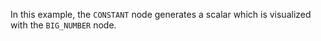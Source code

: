 In this example, the `CONSTANT` node generates a scalar which is 
visualized with the `BIG_NUMBER` node.
